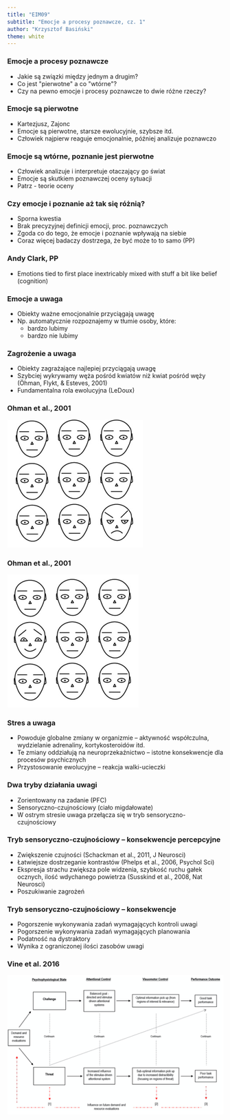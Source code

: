```yaml
---
title: "EIM09"
subtitle: "Emocje a procesy poznawcze, cz. 1"
author: "Krzysztof Basiński"
theme: white
---
```


### Emocje a procesy poznawcze

- Jakie są związki między jednym a drugim?
- Co jest "pierwotne" a co "wtórne"?
- Czy na pewno emocje i procesy poznawcze to dwie różne rzeczy?

### Emocje są pierwotne

- Kartezjusz, Zajonc
- Emocje są pierwotne, starsze ewolucyjnie, szybsze itd.
- Człowiek najpierw reaguje emocjonalnie, później analizuje poznawczo

### Emocje są wtórne, poznanie jest pierwotne

- Człowiek analizuje i interpretuje otaczający go świat
- Emocje są skutkiem poznawczej oceny sytuacji
- Patrz - teorie oceny

### Czy emocje i poznanie aż tak się różnią?

- Sporna kwestia
- Brak precyzyjnej definicji emocji, proc. poznawczych
- Zgoda co do tego, że emocje i poznanie wpływają na siebie
- Coraz więcej badaczy dostrzega, że być może to to samo (PP)

### Andy Clark, PP

- Emotions tied to first place inextricably mixed with stuff a bit like belief (cognition)

### Emocje a uwaga

- Obiekty ważne emocjonalnie przyciągają uwagę
- Np. automatycznie rozpoznajemy w tłumie osoby, które:
	- bardzo lubimy
	- bardzo nie lubimy

### Zagrożenie a uwaga

- Obiekty zagrażające najlepiej przyciągają uwagę
- Szybciej wykrywamy węża pośród kwiatów niż kwiat pośród węży (Öhman, Flykt, & Esteves, 2001)
- Fundamentalna rola ewolucyjna (LeDoux)

### Ohman et al., 2001

![](img/09_faces1.png)

### Ohman et al., 2001

![](img/09_faces2.png)

### Stres a uwaga

- Powoduje globalne zmiany w organizmie – aktywność współczulna, wydzielanie adrenaliny, kortykosteroidów itd.
- Te zmiany oddziałują na neuroprzekaźnictwo – istotne konsekwencje dla procesów psychicznych
- Przystosowanie ewolucyjne – reakcja walki-ucieczki

### Dwa tryby działania uwagi

- Zorientowany na zadanie (PFC)
- Sensoryczno-czujnościowy (ciało migdałowate)
- W ostrym stresie uwaga przełącza się w tryb sensoryczno-czujnościowy

### Tryb sensoryczno-czujnościowy – konsekwencje percepcyjne

- Zwiększenie czujności (Schackman et al., 2011, J Neurosci)
- Łatwiejsze dostrzeganie kontrastów (Phelps et al., 2006, Psychol Sci) 
- Ekspresja strachu zwiększa pole widzenia, szybkość ruchu gałek ocznych, ilość wdychanego powietrza (Susskind et al., 2008, Nat Neurosci)
- Poszukiwanie zagrożeń

### Tryb sensoryczno-czujnościowy – konsekwencje

- Pogorszenie wykonywania zadań wymagających kontroli uwagi
- Pogorszenie wykonywania zadań wymagających planowania
- Podatność na dystraktory
- Wynika z ograniczonej ilości zasobów uwagi

### Vine et al. 2016

![](img/09_attention_stress.png)